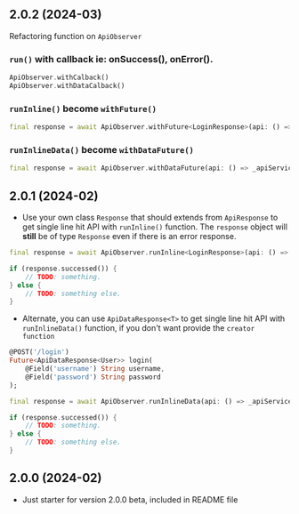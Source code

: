 ## 2.0.2 (2024-03)

Refactoring function on ``ApiObserver``

### ``run()`` with callback ie: onSuccess(), onError().
```dart
ApiObserver.withCalback()
ApiObserver.withDataCalback()
```

### ``runInline()`` become ``withFuture()``
```dart
final response = await ApiObserver.withFuture<LoginResponse>(api: () => _apiService.login(username, password), creator: () => LoginResponse('', null));
```

### ``runInlineData()`` become ``withDataFuture()``
```dart
final response = await ApiObserver.withDataFuture(api: () => _apiService.login(username, password));
```

## 2.0.1 (2024-02)

* Use your own class ``Response`` that should extends from ``ApiResponse`` to get single line hit API with ``runInline()`` function. The ``response`` object will **still** be of type ``Response`` even if there is an error response.

```dart
final response = await ApiObserver.runInline<LoginResponse>(api: () => _apiService.login(username, password), creator: () => LoginResponse('', null));

if (response.successed()) {
    // TODO: something.
} else {
    // TODO: something else.
}
```

* Alternate, you can use ``ApiDataResponse<T>`` to get single line hit API with ``runInlineData()`` function, if you don\'t want provide the ``creator function``

```dart
@POST('/login')
Future<ApiDataResponse<User>> login(
    @Field('username') String username, 
    @Field('password') String password 
);
```

```dart
final response = await ApiObserver.runInlineData(api: () => _apiService.login(username, password));

if (response.successed()) {
    // TODO: something.
} else {
    // TODO: something else.
}
```

## 2.0.0 (2024-02)

* Just starter for version 2.0.0 beta, included in README file